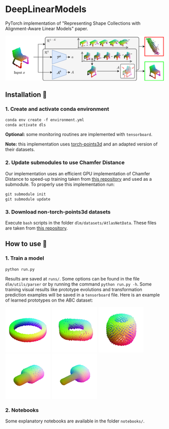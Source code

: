 # DeepLinearModels

PyTorch implementation of "Representing Shape Collections with Alignment-Aware Linear Models" paper.

![pipeline](media/pipeline.png)

## Installation :star2:

### 1. Create and activate conda environment

```
conda env create -f environment.yml
conda activate dls
```

**Optional:** some monitoring routines are implemented with `tensorboard`.

**Note:** this implementation uses [torch-points3d](https://github.com/nicolas-chaulet/torch-points3d) and an adapted version of their datasets.

### 2. Update submodules to use Chamfer Distance

Our implementation uses an efficient GPU implementation of Chamfer Distance to speed-up training taken from [this repository](https://github.com/ThibaultGROUEIX/ChamferDistancePytorch) and used as a submodule. To properly use this implementation run:

```
git submodule init
git submodule update
```

### 3. Download non-torch-points3d datasets

Execute `bash` scripts in the folder `dlm/datasets/AtlasNetData`. These files are taken from [this repository](https://github.com/ThibaultGROUEIX/AtlasNet).

## How to use :rocket:

### 1. Train a model

```
python run.py
```

Results are saved at `runs/`. Some options can be found in the file `dlm/utils/parser` or by running the command `python run.py -h`.
Some training visual results like prototype evolutions and transformation prediction examples will be 
saved in a `tensorboard` file. Here is an example of learned prototypes on the ABC dataset:

![prototypes](media/prototype_8_field_0.gif)
![prototypes](media/prototype_6_field_1.gif)
![prototypes](media/prototype_40_field_1.gif)
![prototypes](media/prototype_7_field_0.gif)
![prototypes](media/prototype_7_field_1.gif)

### 2. Notebooks

Some explanatory notebooks are available in the folder `notebooks/`.